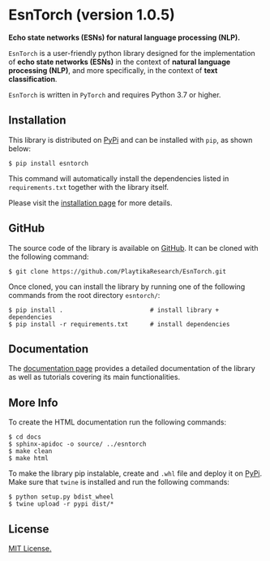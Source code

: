 # EsnTorch (version 1.0.5)
**Echo state networks (ESNs) for natural language processing (NLP).**

``EsnTorch`` is a user-friendly python library designed for the implementation of **echo state networks (ESNs)**
in the context of **natural language processing (NLP)**, and more specifically, 
in the context of **text classification**.

``EsnTorch`` is written in ``PyTorch`` and requires Python 3.7 or higher.


Installation
------------

This library is distributed on [PyPi](https://pypi.org/project/esntorch/) and
can be installed with ``pip``, as shown below:

~~~~~~~~~~~~~~~~~~~~~~
$ pip install esntorch 
~~~~~~~~~~~~~~~~~~~~~~

This command will automatically install the dependencies listed in ``requirements.txt`` 
together with the library itself.

Please visit the [installation page](docs/src/installation.rst) for more details.


GitHub
------

The source code of the library is available on [GitHub](https://github.com/PlaytikaResearch/EsnTorch). 
It can be cloned with the following command:
 
~~~~~~~~~~~~~~~~~~~~~~~~~~~~~~~~~~~~~~~~~~~~~~~~~~~~~~~~~~~~
$ git clone https://github.com/PlaytikaResearch/EsnTorch.git
~~~~~~~~~~~~~~~~~~~~~~~~~~~~~~~~~~~~~~~~~~~~~~~~~~~~~~~~~~~~

Once cloned, you can install the library by running one of the following commands 
from the root directory ``esntorch/``:

~~~~~~~~~~~~~~~~~~~~~~~~~~~~~~~~~~~~~~~~~~~~~~~~~~~~~~~~~~~~~~~~~~~~~~~
$ pip install .                        # install library + dependencies
$ pip install -r requirements.txt      # install dependencies
~~~~~~~~~~~~~~~~~~~~~~~~~~~~~~~~~~~~~~~~~~~~~~~~~~~~~~~~~~~~~~~~~~~~~~~


Documentation
-------------

The [documentation page](https://playtikaresearch.github.io/esntorch/index.html) 
provides a detailed documentation of the library as well as tutorials covering 
its main functionalities.


More Info
---------

To create the HTML documentation run the following commands:

~~~~~~~~~~~~~~~~~~~~~~~~~~~~~~~~~~~~~~~
$ cd docs
$ sphinx-apidoc -o source/ ../esntorch
$ make clean
$ make html
~~~~~~~~~~~~~~~~~~~~~~~~~~~~~~~~~~~~~~~

To make the library pip instalable, create and `.whl` file and deploy it on [PyPi](https://pypi.org/project/esntorch/). 
Make sure that `twine` is installed and run the following commands:

~~~~~~~~~~~~~~~~~~~~~~~~~~~~~
$ python setup.py bdist_wheel
$ twine upload -r pypi dist/*
~~~~~~~~~~~~~~~~~~~~~~~~~~~~~


License
-------

[MIT License.](LICENSE)